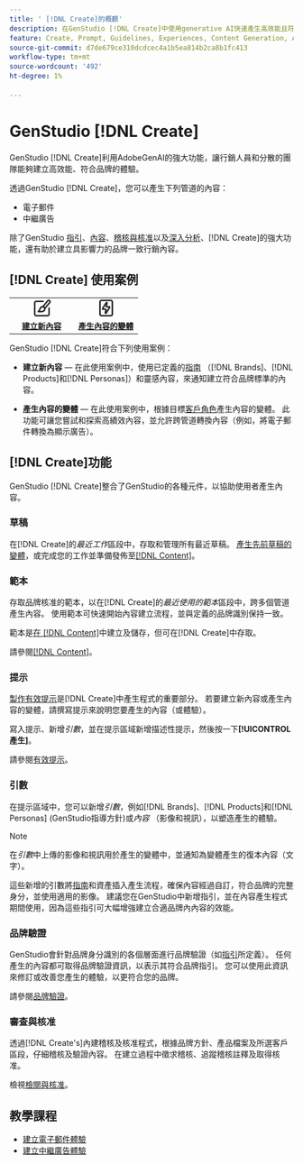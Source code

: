 ```yaml
---
title: ' [!DNL Create]的概觀'
description: 在GenStudio [!DNL Create]中使用generative AI快速產生高效能且符合品牌規範的內容。
feature: Create, Prompt, Guidelines, Experiences, Content Generation, Approval
source-git-commit: d7de679ce310dcdcec4a1b5ea814b2ca8b1fc413
workflow-type: tm+mt
source-wordcount: '492'
ht-degree: 1%

---
```



# GenStudio [!DNL Create]

GenStudio [!DNL Create]利用AdobeGenAI的強大功能，讓行銷人員和分散的團隊能夠建立高效能、符合品牌的體驗。

透過GenStudio [!DNL Create]，您可以產生下列管道的內容：

* 電子郵件
* 中繼廣告
<!-- * Social media images and ads
* Display ads -->

除了GenStudio [指引](/help/user-guide/guidelines/overview.md)、[內容](/help/user-guide/content/overview.md)、[稽核與核准](/help/user-guide/approvals/overview.md)以及[深入分析](/help/user-guide/insights/overview.md)、[!DNL Create]的強大功能，還有助於建立具影響力的品牌一致行銷內容。

## [!DNL Create] 使用案例

<table style="table-layout:fixed">
<tr style="border: 0;">
   <td align="center" valign="top" width="100">
      <a href="/help/tutorials/tutorials.md">
      <img alt="建立新內容" src="../../assets/icons/icon-create.svg" width="35">
      </a>
      <div>
         <a href="/help/tutorials/tutorials.md">
         <strong>建立新內容</strong>
         </a>
      </div>
   </td>
   <!-- <td align="center" valign="top" width="100">
      <a href="/help/user-guide/content/overview.md">
      <img alt="Re-use existing content" src="../../assets/icons/icon-addContent.svg" width="35">
      </a>
      <div>
         <a href="/help/user-guide/content/overview.md">
         <strong>Re-use existing content</strong>
         </a>
      </div>
   </td> -->
   <td align="center" valign="top" width="100">
      <a href="/help/user-guide/create/generate-variants.md">
      <img alt="產生內容的變體" src="../../assets/icons/icon-template.svg" width="35">
      </a>
      <div>
         <a href="../create/generate-variants.md">
         <strong>產生內容的變體</strong>
         </a>
      </div>
   </td>
</tr>
</table>

GenStudio [!DNL Create]符合下列使用案例：

* **建立新內容** — 在此使用案例中，使用已定義的[指南](/help/user-guide/guidelines/overview.md) （[!DNL Brands]、[!DNL Products]和[!DNL Personas]）和靈感內容，來通知建立符合品牌標準的內容。
<!-- * **Re-use existing content** - In this use case, upload an existing email, ad, or image to GenStudio and use the power of Adobe generative AI technology to revise and improve existing content. -->
* **產生內容的變體** — 在此使用案例中，根據目標[客戶角色](/help/user-guide/guidelines/personas.md)產生內容的變體。 此功能可讓您嘗試和探索高績效內容，並允許跨管道轉換內容（例如，將電子郵件轉換為顯示廣告）。

## [!DNL Create]功能

GenStudio [!DNL Create]整合了GenStudio的各種元件，以協助使用者產生內容。

### 草稿

在[!DNL Create]的&#x200B;_最近工作_&#x200B;區段中，存取和管理所有最近草稿。 [產生先前草稿的變體](/help/user-guide/create/generate-variants.md)，或完成您的工作並準備發佈至[[!DNL Content]](/help/user-guide/content/overview.md)。

### 範本

存取品牌核准的範本，以在[!DNL Create]的&#x200B;_最近使用的範本_&#x200B;區段中，跨多個管道產生內容。 使用範本可快速開始內容建立流程，並與定義的品牌識別保持一致。

範本是[在 [!DNL Content]](/help/user-guide/content/overview.md)中建立及儲存，但可在[!DNL Create]中存取。

請參閱[[!DNL Content]](/help/user-guide/content/overview.md)。

### 提示

[製作有效提示](/help/user-guide/effective-prompts.md)是[!DNL Create]中產生程式的重要部分。 若要建立新內容或產生內容的變體，請撰寫提示來說明您要產生的內容（或體驗）。

寫入提示、新增&#x200B;_引數_，並在提示區域新增描述性提示，然後按一下&#x200B;**[!UICONTROL 產生]**。

請參閱[有效提示](/help/user-guide/effective-prompts.md)。

### 引數

在提示區域中，您可以新增&#x200B;_引數_，例如[!DNL Brands]、[!DNL Products]和[!DNL Personas] (GenStudio指導方針)或&#x200B;_內容_ （影像和視訊），以塑造產生的體驗。

>[!NOTE]
>
>在&#x200B;_引數_&#x200B;中上傳的影像和視訊用於產生的變體中，並通知為變體產生的復本內容（文字）。

這些新增的引數將[指南](/help/user-guide/guidelines/overview.md)和資產插入產生流程，確保內容經過自訂，符合品牌的完整身分，並使用適用的影像。 建議您在GenStudio中新增指引，並在內容產生程式期間使用，因為這些指引可大幅增強建立合適品牌內內容的效能。

### 品牌驗證

GenStudio會針對品牌身分識別的各個層面進行品牌驗證（如[指引](/help/user-guide/guidelines/overview.md)所定義）。 任何產生的內容都可取得品牌驗證資訊，以表示其符合品牌指引。 您可以使用此資訊來修訂或改善您產生的體驗，以更符合您的品牌。

請參閱[品牌驗證](/help/user-guide/guidelines/brand-validation.md)。


### 審查與核准

透過[!DNL Create's]內建稽核及核准程式，根據品牌方針、產品檔案及所選客戶區段，仔細稽核及驗證內容。 在建立過程中徵求稽核、追蹤稽核註釋及取得核准。

檢視[檢閱與核准](/help/user-guide/approvals/overview.md)。

## 教學課程

* [建立電子郵件體驗](/help/tutorials/create-email-experience.md)
* [建立中繼廣告體驗](/help/tutorials/create-meta-ad.md)

<!-- ### Anatomy of an email experience

## Prerequisites for using Create -->
